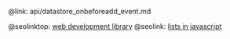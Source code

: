 @link: api/datastore_onbeforeadd_event.md

@seolinktop: [web development library](https://webix.com)
@seolink: [lists in javascript](https://webix.com/widget/list/)